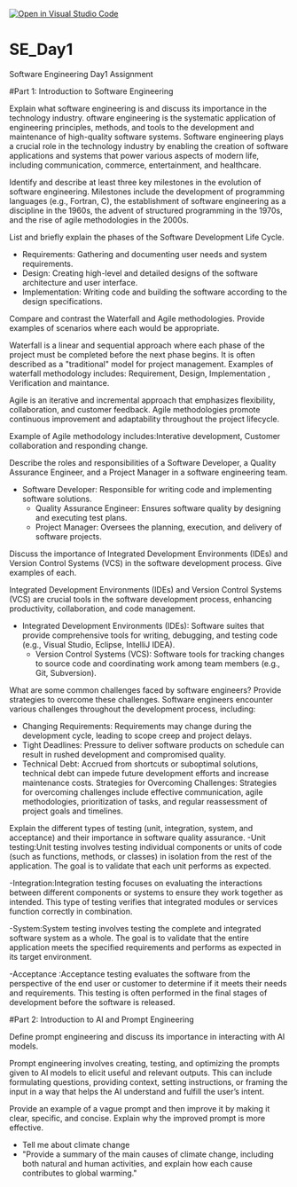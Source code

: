 [![Open in Visual Studio Code](https://classroom.github.com/assets/open-in-vscode-2e0aaae1b6195c2367325f4f02e2d04e9abb55f0b24a779b69b11b9e10269abc.svg)](https://classroom.github.com/online_ide?assignment_repo_id=15582130&assignment_repo_type=AssignmentRepo)
# SE_Day1
Software Engineering Day1 Assignment

#Part 1: Introduction to Software Engineering

Explain what software engineering is and discuss its importance in the technology industry.
oftware engineering is the systematic application of engineering principles, methods, and tools to the development and maintenance of high-quality software systems. Software engineering plays a crucial role in the technology industry by enabling the creation of software applications and systems that power various aspects of modern life, including communication, commerce, entertainment, and healthcare.

Identify and describe at least three key milestones in the evolution of software engineering.
Milestones include the development of programming languages (e.g., Fortran, C), the establishment of software engineering as a discipline in the 1960s, the advent of structured programming in the 1970s, and the rise of agile methodologies in the 2000s.

List and briefly explain the phases of the Software Development Life Cycle.
  - Requirements: Gathering and documenting user needs and system requirements.
  - Design: Creating high-level and detailed designs of the software architecture and user interface.
  - Implementation: Writing code and building the software according to the design specifications.
  


Compare and contrast the Waterfall and Agile methodologies. Provide examples of scenarios where each would be appropriate.

Waterfall is a linear and sequential approach where each phase of the project must be completed before the next phase begins. It is often described as a "traditional" model for project management. Examples of waterfall methodology includes: Requirement, Design, Implementation , Verification and maintance.

Agile is an iterative and incremental approach that emphasizes flexibility, collaboration, and customer feedback. Agile methodologies promote continuous improvement and adaptability throughout the project lifecycle.

Example of Agile methodology includes:Interative development, Customer collaboration and responding change.


Describe the roles and responsibilities of a Software Developer, a Quality Assurance Engineer, and a Project Manager in a software engineering team.
- Software Developer: Responsible for writing code and implementing software solutions.
  - Quality Assurance Engineer: Ensures software quality by designing and executing test plans.
  - Project Manager: Oversees the planning, execution, and delivery of software projects.

Discuss the importance of Integrated Development Environments (IDEs) and Version Control Systems (VCS) in the software development process. Give examples of each.

Integrated Development Environments (IDEs) and Version Control Systems (VCS) are crucial tools in the software development process, enhancing productivity, collaboration, and code management. 

- Integrated Development Environments (IDEs): Software suites that provide comprehensive tools for writing, debugging, and testing code (e.g., Visual Studio, Eclipse, IntelliJ IDEA).
  - Version Control Systems (VCS): Software tools for tracking changes to source code and coordinating work among team members (e.g., Git, Subversion).

What are some common challenges faced by software engineers? Provide strategies to overcome these challenges.
Software engineers encounter various challenges throughout the development process, including:
  - Changing Requirements: Requirements may change during the development cycle, leading to scope creep and project delays.
  - Tight Deadlines: Pressure to deliver software products on schedule can result in rushed development and compromised quality.
  - Technical Debt: Accrued from shortcuts or suboptimal solutions, technical debt can impede future development efforts and increase maintenance costs.
Strategies for Overcoming Challenges: Strategies for overcoming challenges include effective communication, agile methodologies, prioritization of tasks, and regular reassessment of project goals and timelines.


Explain the different types of testing (unit, integration, system, and acceptance) and their importance in software quality assurance.
-Unit testing:Unit testing involves testing individual components or units of code (such as functions, methods, or classes) in isolation from the rest of the application. The goal is to validate that each unit performs as expected.

-Integration:Integration testing focuses on evaluating the interactions between different components or systems to ensure they work together as intended. This type of testing verifies that integrated modules or services function correctly in combination.

-System:System testing involves testing the complete and integrated software system as a whole. The goal is to validate that the entire application meets the specified requirements and performs as expected in its target environment.

-Acceptance :Acceptance testing evaluates the software from the perspective of the end user or customer to determine if it meets their needs and requirements. This testing is often performed in the final stages of development before the software is released.



#Part 2: Introduction to AI and Prompt Engineering


Define prompt engineering and discuss its importance in interacting with AI models.

Prompt engineering involves creating, testing, and optimizing the prompts given to AI models to elicit useful and relevant outputs. This can include formulating questions, providing context, setting instructions, or framing the input in a way that helps the AI understand and fulfill the user’s intent.


Provide an example of a vague prompt and then improve it by making it clear, specific, and concise. Explain why the improved prompt is more effective.

- Tell me about climate change
- "Provide a summary of the main causes of climate change, including both natural and human activities, and explain how each cause contributes to global warming."
